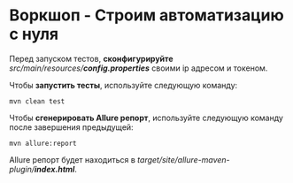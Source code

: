 # Воркшоп - Строим автоматизацию с нуля

Перед запуском тестов, **сконфигурируйте** *src/main/resources/**config.properties*** своими ip адресом и токеном.

Чтобы **запустить тесты**, используйте следующую команду:

```
mvn clean test
```

Чтобы **сгенерировать Allure репорт**, используйте следующую команду после завершения предыдущей:

```
mvn allure:report
```

Allure репорт будет находиться в *target/site/allure-maven-plugin/**index.html***.